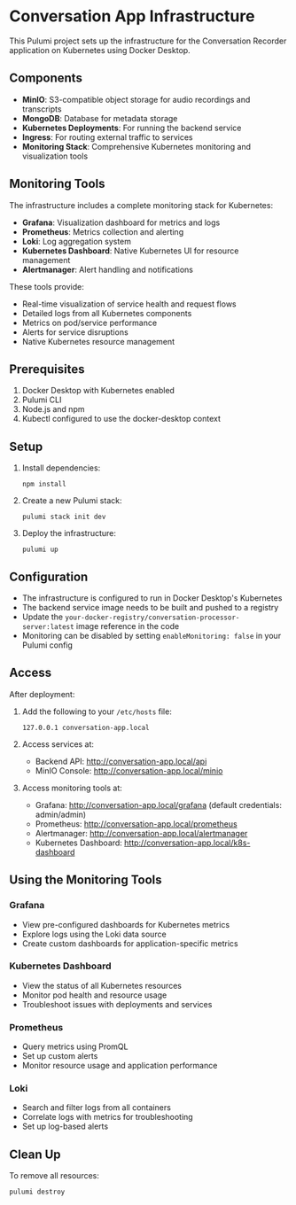 # Conversation App Infrastructure

This Pulumi project sets up the infrastructure for the Conversation Recorder application on Kubernetes using Docker Desktop.

## Components

- **MinIO**: S3-compatible object storage for audio recordings and transcripts
- **MongoDB**: Database for metadata storage
- **Kubernetes Deployments**: For running the backend service
- **Ingress**: For routing external traffic to services
- **Monitoring Stack**: Comprehensive Kubernetes monitoring and visualization tools

## Monitoring Tools

The infrastructure includes a complete monitoring stack for Kubernetes:

- **Grafana**: Visualization dashboard for metrics and logs
- **Prometheus**: Metrics collection and alerting
- **Loki**: Log aggregation system
- **Kubernetes Dashboard**: Native Kubernetes UI for resource management
- **Alertmanager**: Alert handling and notifications

These tools provide:

- Real-time visualization of service health and request flows
- Detailed logs from all Kubernetes components
- Metrics on pod/service performance
- Alerts for service disruptions
- Native Kubernetes resource management

## Prerequisites

1. Docker Desktop with Kubernetes enabled
2. Pulumi CLI
3. Node.js and npm
4. Kubectl configured to use the docker-desktop context

## Setup

1. Install dependencies:

   ```
   npm install
   ```

2. Create a new Pulumi stack:

   ```
   pulumi stack init dev
   ```

3. Deploy the infrastructure:
   ```
   pulumi up
   ```

## Configuration

- The infrastructure is configured to run in Docker Desktop's Kubernetes
- The backend service image needs to be built and pushed to a registry
- Update the `your-docker-registry/conversation-processor-server:latest` image reference in the code
- Monitoring can be disabled by setting `enableMonitoring: false` in your Pulumi config

## Access

After deployment:

1. Add the following to your `/etc/hosts` file:

   ```
   127.0.0.1 conversation-app.local
   ```

2. Access services at:
   - Backend API: http://conversation-app.local/api
   - MinIO Console: http://conversation-app.local/minio
3. Access monitoring tools at:
   - Grafana: http://conversation-app.local/grafana (default credentials: admin/admin)
   - Prometheus: http://conversation-app.local/prometheus
   - Alertmanager: http://conversation-app.local/alertmanager
   - Kubernetes Dashboard: http://conversation-app.local/k8s-dashboard

## Using the Monitoring Tools

### Grafana

- View pre-configured dashboards for Kubernetes metrics
- Explore logs using the Loki data source
- Create custom dashboards for application-specific metrics

### Kubernetes Dashboard

- View the status of all Kubernetes resources
- Monitor pod health and resource usage
- Troubleshoot issues with deployments and services

### Prometheus

- Query metrics using PromQL
- Set up custom alerts
- Monitor resource usage and application performance

### Loki

- Search and filter logs from all containers
- Correlate logs with metrics for troubleshooting
- Set up log-based alerts

## Clean Up

To remove all resources:

```
pulumi destroy
```
